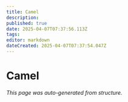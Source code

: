 ```yaml
---
title: Camel
description: 
published: true
date: 2025-04-07T07:37:56.113Z
tags: 
editor: markdown
dateCreated: 2025-04-07T07:37:54.047Z
---
```


# Camel

*This page was auto-generated from structure.*
